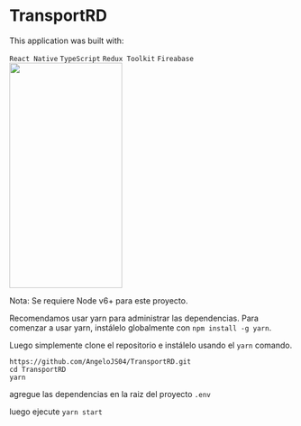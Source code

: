 # TransportRD

This application was built with:

`React Native`
`TypeScript`
`Redux Toolkit`
`Fireabase`
<img src="[https://camo.githubusercontent.com/...](https://user-images.githubusercontent.com/52179030/198333192-fdbbc88a-5e7d-4908-b784-412b18801ddd.png)" data-canonical-src="[https://gyazo.com/eb5c5741b6a9a16c692170a41a49c858.png](https://user-images.githubusercontent.com/52179030/198333192-fdbbc88a-5e7d-4908-b784-412b18801ddd.png)" width="200" height="400" />


Nota: Se requiere Node v6+ para este proyecto.

Recomendamos usar yarn para administrar las dependencias. Para comenzar a usar yarn, instálelo globalmente con `npm install -g yarn`.

Luego simplemente clone el repositorio e instálelo usando el `yarn` comando.

```
https://github.com/AngeloJS04/TransportRD.git
cd TransportRD
yarn
```
agregue las dependencias en la raiz del proyecto `.env`

luego ejecute `yarn start`
